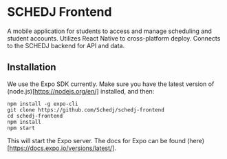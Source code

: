# SCHEDJ Frontend
A mobile application for students to access and manage scheduling and student accounts. Utilizes React Native to cross-platform deploy. Connects to the SCHEDJ backend for API and data.

## Installation
We use the Expo SDK currently. Make sure you have the latest version of (node.js)[https://nodejs.org/en/] installed, and then:
```
npm install -g expo-cli
git clone https://github.com/Schedj/schedj-frontend
cd schedj-frontend
npm install
npm start
```
This will start the Expo server. The docs for Expo can be found (here)[https://docs.expo.io/versions/latest/].
